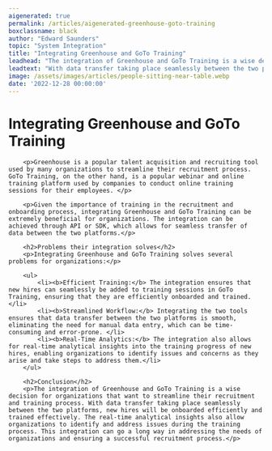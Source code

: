 ```yaml
---
aigenerated: true
permalink: /articles/aigenerated-greenhouse-goto-training
boxclassname: black
author: "Edward Saunders"
topic: "System Integration"
title: "Integrating Greenhouse and GoTo Training"
leadhead: "The integration of Greenhouse and GoTo Training is a wise decision for organizations that want to streamline their recruitment and training process"
leadtext: "With data transfer taking place seamlessly between the two platforms, new hires will be onboarded efficiently and trained effectively. The real-time analytical insights also allow organizations to identify and address issues during the training process. This integration can go a long way in addressing the needs of organizations and ensuring a successful recruitment process."
image: /assets/images/articles/people-sitting-near-table.webp
date: '2022-12-28 00:00:00'
---
```

<div class="arttext">        <h1>Integrating Greenhouse and GoTo Training</h1>

        <p>Greenhouse is a popular talent acquisition and recruiting tool used by many organizations to streamline their recruitment process. GoTo Training, on the other hand, is a popular webinar and online training platform used by companies to conduct online training sessions for their employees. </p>

        <p>Given the importance of training in the recruitment and onboarding process, integrating Greenhouse and GoTo Training can be extremely beneficial for organizations. The integration can be achieved through API or SDK, which allows for seamless transfer of data between the two platforms.</p>

        <h2>Problems their integration solves</h2>
        <p>Integrating Greenhouse and GoTo Training solves several problems for organizations:</p>

        <ul>
            <li><b>Efficient Training:</b> The integration ensures that new hires can seamlessly be added to training sessions in GoTo Training, ensuring that they are efficiently onboarded and trained.</li>
            <li><b>Streamlined Workflow:</b> Integrating the two tools ensures that data transfer between the two platforms is smooth, eliminating the need for manual data entry, which can be time-consuming and error-prone. </li>
            <li><b>Real-Time Analytics:</b> The integration also allows for real-time analytical insights into the training progress of new hires, enabling organizations to identify issues and concerns as they arise and take steps to address them.</li>
        </ul>

        <h2>Conclusion</h2>
        <p>The integration of Greenhouse and GoTo Training is a wise decision for organizations that want to streamline their recruitment and training process. With data transfer taking place seamlessly between the two platforms, new hires will be onboarded efficiently and trained effectively. The real-time analytical insights also allow organizations to identify and address issues during the training process. This integration can go a long way in addressing the needs of organizations and ensuring a successful recruitment process.</p>

</div>